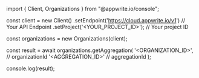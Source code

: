 import { Client, Organizations } from "@appwrite.io/console";

const client = new Client()
    .setEndpoint('https://cloud.appwrite.io/v1') // Your API Endpoint
    .setProject('<YOUR_PROJECT_ID>'); // Your project ID

const organizations = new Organizations(client);

const result = await organizations.getAggregation(
    '<ORGANIZATION_ID>', // organizationId
    '<AGGREGATION_ID>' // aggregationId
);

console.log(result);

